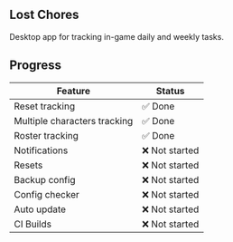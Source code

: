 ## Lost Chores

Desktop app for tracking in-game daily and weekly tasks.

## Progress

| Feature   | Status         |
| --------- | -------------- |
| Reset tracking   | ✅ Done        |
| Multiple characters tracking    | ✅ Done        |
| Roster tracking   | ✅ Done        |
| Notifications      | ❌ Not started        |
| Resets      | ❌ Not started        |
| Backup config      | ❌ Not started        |
| Config checker      | ❌ Not started        |
| Auto update      | ❌ Not started        |
| CI Builds      | ❌ Not started        |
